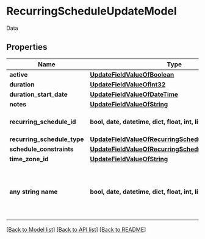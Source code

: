 # RecurringScheduleUpdateModel

Data

## Properties
Name | Type | Description | Notes
------------ | ------------- | ------------- | -------------
**active** | [**UpdateFieldValueOfBoolean**](UpdateFieldValueOfBoolean.md) |  | [optional] 
**duration** | [**UpdateFieldValueOfInt32**](UpdateFieldValueOfInt32.md) |  | [optional] 
**duration_start_date** | [**UpdateFieldValueOfDateTime**](UpdateFieldValueOfDateTime.md) |  | [optional] 
**notes** | [**UpdateFieldValueOfString**](UpdateFieldValueOfString.md) |  | [optional] 
**recurring_schedule_id** | **bool, date, datetime, dict, float, int, list, str, none_type** | Unique ID for this schedule | [optional] 
**recurring_schedule_type** | [**UpdateFieldValueOfRecurringScheduleType**](UpdateFieldValueOfRecurringScheduleType.md) |  | [optional] 
**schedule_constraints** | [**UpdateFieldValueOfRecurringScheduleValueModelArray**](UpdateFieldValueOfRecurringScheduleValueModelArray.md) |  | [optional] 
**time_zone_id** | [**UpdateFieldValueOfString**](UpdateFieldValueOfString.md) |  | [optional] 
**any string name** | **bool, date, datetime, dict, float, int, list, str, none_type** | any string name can be used but the value must be the correct type | [optional]

[[Back to Model list]](../README.md#documentation-for-models) [[Back to API list]](../README.md#documentation-for-api-endpoints) [[Back to README]](../README.md)


